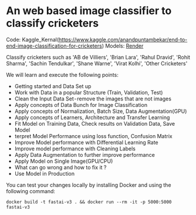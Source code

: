 # An web based image classifier to classify cricketers 

Code: Kaggle_Kernal(https://www.kaggle.com/anandpuntambekar/end-to-end-image-classification-for-cricketers) 
Models: [Render](https://render.com)

Classify cricketers such as 'AB de Villiers', 'Brian Lara', 'Rahul Dravid', 'Rohit Sharma', 'Sachin Tendulkar', 'Shane Warne', 'Virat Kolhi', 'Other Cricketers'

We will learn and execute the following points:

- Getting started and Data Set up
- Work with Data in a popular Structure (Train, Validation, Test)
- Clean the Input Data Set - remove the images that are not images
- Apply concepts of Data Bunch for Image Classification
- Apply concepts of Normalization, Batch Size, Data Augmentation(GPU)
- Apply concepts of Learners, Architecture and Transfer Learning
- Fit Model on Training Data, Check results on Validation Data, Save Model
- terpret Model Performance using loss function, Confusion Matrix
- Improve Model performance with Differential Learning Rate
- Improve model performance with Cleaning Labels
- Apply Data Augmentation to further improve performance
- Apply Model on Single Image(GPU/CPU)
- What can go wrong and how to fix it ?
- Use Model in Production

You can test your changes locally by installing Docker and using the following command:

```
docker build -t fastai-v3 . && docker run --rm -it -p 5000:5000 fastai-v3
```




